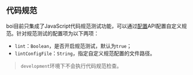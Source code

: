## 代码规范

boi目前只集成了JavaScript代码规范测试功能，可以通过[配置](_config.md)API配置自定义规范。针对规范测试的配置项为以下两项：

* `lint`：`Boolean`，是否开启规范测试，默认为`true`；
* `lintConfigFile`：`String`，指定自定义规范配置的文件路径。

> `development`环境下不会执行代码规范检查。
